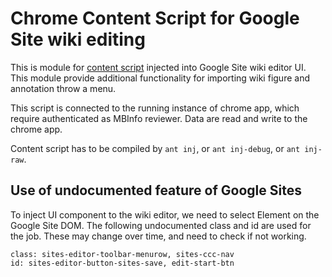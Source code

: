 Chrome Content Script for Google Site wiki editing
==================================================

This is module for [content script](http://developer.chrome.com/extensions/content_scripts.html)
injected into Google Site wiki editor UI. This module provide additional
functionality for importing wiki figure and annotation throw a menu.

This script is connected to the running instance of chrome app, which require
authenticated as MBInfo reviewer. Data are read and write to the chrome app.

Content script has to be compiled by `ant inj`, or  `ant inj-debug`, or  `ant inj-raw`.


Use of undocumented feature of Google Sites
-------------------------------------------

To inject UI component to the wiki editor, we need to select Element on the
Google Site DOM. The following undocumented class and id are used for the job.
These may change over time, and need to check if not working.

    class: sites-editor-toolbar-menurow, sites-ccc-nav
    id: sites-editor-button-sites-save, edit-start-btn

